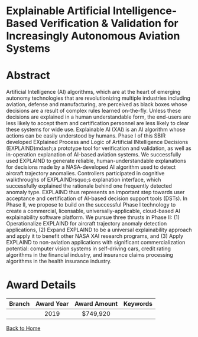 
Explainable Artificial Intelligence-Based Verification &amp; Validation for Increasingly Autonomous Aviation Systems
====================================================================================================================

# Abstract


Artificial Intelligence (AI) algorithms, which are at the heart of emerging autonomy technologies that are revolutionizing multiple industries including aviation, defense and manufacturing, are perceived as black boxes whose decisions are a result of complex rules learned on-the-fly. Unless these decisions are explained in a human understandable form, the end-users are less likely to accept them and certification personnel are less likely to clear these systems for wide use. Explainable AI (XAI) is an AI algorithm whose actions can be easily understood by humans. Phase I of this SBIR developed EXplained Process and Logic of Artificial INtelligence Decisions (EXPLAIND)mdash;a prototype tool for verification and validation, as well as in-operation explanation of AI-based aviation systems. We successfully used EXPLAIND to generate reliable, human-understandable explanations for decisions made by a NASA-developed AI algorithm used to detect aircraft trajectory anomalies. Controllers participated in cognitive walkthroughs of EXPLAINDrsquo;s explanation interface, which successfully explained the rationale behind one frequently detected anomaly type. EXPLAIND thus represents an important step towards user acceptance and certification of AI-based decision support tools (DSTs). In Phase II, we propose to build on the successful Phase I technology to create a commercial, licensable, universally-applicable, cloud-based AI explainability software platform. We pursue three thrusts in Phase II: (1) Operationalize EXPLAIND for aircraft trajectory anomaly detection applications, (2) Expand EXPLAIND to be a universal explainability approach and apply it to benefit other NASA XAI research programs, and (3) Apply EXPLAIND to non-aviation applications with significant commercialization potential: computer vision systems in self-driving cars, credit rating algorithms in the financial industry, and insurance claims processing algorithms in the health insurance industry.  

# Award Details

|Branch|Award Year|Award Amount|Keywords|
| :---: | :---: | :---: | :---: |
||2019|$749,920||
  
  


[Back to Home](https://github.com/chrischow/dod_sbir_awards/JT/#474)